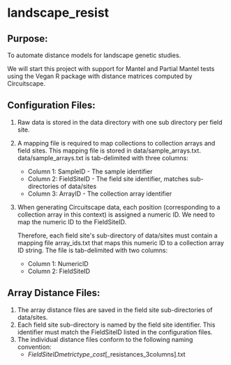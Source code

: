 landscape_resist
================

Purpose:
--------

To automate distance models for landscape genetic studies.

We will start this project with support for Mantel and Partial Mantel
tests using the Vegan R package with distance matrices computed by 
Circuitscape.

Configuration Files:
--------------------

1.  Raw data is stored in the data directory with one sub directory 
    per field site.
2.  A mapping file is required to map collections to collection arrays and
    field sites. This mapping file is stored in data/sample_arrays.txt.
    data/sample_arrays.txt is tab-delimited with three columns:
    * Column 1: SampleID - The sample identifier
    * Column 2: FieldSiteID - The field site identifier, matches sub-
      directories of data/sites
    * Column 3: ArrayID - The collection array identifier
3. When generating Circuitscape data, each position (corresponding to a 
   collection array in this context) is assigned a numeric ID. We need to
   map the numeric ID to the FieldSiteID.

   Therefore, each field site's sub-directory of data/sites must contain 
   a mapping file array_ids.txt that maps this numeric ID to a collection
   array ID string. The file is tab-delimited with two columns:
   * Column 1: NumericID
   * Column 2: FieldSiteID

Array Distance Files:
----------------

1.  The array distance files are saved in the field site sub-directories
    of data/sites.
2.  Each field site sub-directory is named by the field site identifier.
    This identifier must match the FieldSiteID listed in the
    configuration files.
3.  The individual distance files conform to the following naming
    convention:
    * *FieldSiteID*_*metric*_*type*_*cost*[_resistances_3columns].txt



